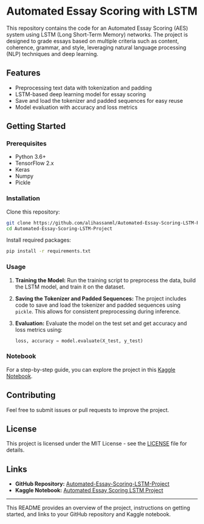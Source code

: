 # Automated Essay Scoring with LSTM

This repository contains the code for an Automated Essay Scoring (AES) system using LSTM (Long Short-Term Memory) networks. The project is designed to grade essays based on multiple criteria such as content, coherence, grammar, and style, leveraging natural language processing (NLP) techniques and deep learning.

## Features

- Preprocessing text data with tokenization and padding
- LSTM-based deep learning model for essay scoring
- Save and load the tokenizer and padded sequences for easy reuse
- Model evaluation with accuracy and loss metrics

## Getting Started

### Prerequisites

- Python 3.6+
- TensorFlow 2.x
- Keras
- Numpy
- Pickle

### Installation

Clone this repository:

```bash
git clone https://github.com/alihassanml/Automated-Essay-Scoring-LSTM-Project.git
cd Automated-Essay-Scoring-LSTM-Project
```

Install required packages:

```bash
pip install -r requirements.txt
```

### Usage

1. **Training the Model:**
   Run the training script to preprocess the data, build the LSTM model, and train it on the dataset.

2. **Saving the Tokenizer and Padded Sequences:**
   The project includes code to save and load the tokenizer and padded sequences using `pickle`. This allows for consistent preprocessing during inference.

3. **Evaluation:**
   Evaluate the model on the test set and get accuracy and loss metrics using:
   ```python
   loss, accuracy = model.evaluate(X_test, y_test)
   ```

### Notebook

For a step-by-step guide, you can explore the project in this [Kaggle Notebook](https://www.kaggle.com/code/alihassanml/automated-essay-scoring-lstm-project/notebook).

## Contributing

Feel free to submit issues or pull requests to improve the project.

## License

This project is licensed under the MIT License - see the [LICENSE](LICENSE) file for details.

## Links

- **GitHub Repository:** [Automated-Essay-Scoring-LSTM-Project](https://github.com/alihassanml/Automated-Essay-Scoring-LSTM-Project.git)
- **Kaggle Notebook:** [Automated Essay Scoring LSTM Project](https://www.kaggle.com/code/alihassanml/automated-essay-scoring-lstm-project/notebook)

---

This README provides an overview of the project, instructions on getting started, and links to your GitHub repository and Kaggle notebook.
